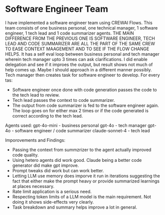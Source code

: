 # Software Engineer Team


I have implemented a software engineer team using CREWAI Flows. This team consists of 
one business personal, one technical manager, 1 software engineer, 1 tech lead and 1 code summarizer agents.
THE MAIN DIFFERENCE FROM THE PREVIOUS ONE IS SOFTWARE ENGINEER, TECH LEAD AND CODE SUMMARIZER ARE ALL THE PART 
OF THE SAME CREW TO EASE CONTEXT MAAGEMENT AND TO SEE IF THE FLOW CHANGE HELPS.
It has a self eval loop between business personal and tech manager wherein tech manager 
upto 3 times can ask clarifications.
I did enable delegation and see if it improes the output, but result shows not much of help comes up. Maybe I should approach in a different manner possibly.
Tech manager then creates task for software engineer to develop.
For every tas:
*   Software engineer once done with code generation passes the code to the tech lead to review.
*   Tech lead passes the context to code summarizer.
*   The output from code summarizer is fed to the software engineer again.
The loop goes on for either max 2 times or if the code generated is correct according to the tech lead. 

Agents used:
gpt-4o-mini     - business personal
gpt-4o          - tech manager
gpt-4o - software engineer / code summarizer
claude-sonnet-4 - tech lead


Imporovements and Findings:
*   Passing the context from summzrizer to the agent actually improved code quality.
*   Using hetero agents did work good. Claude being a better code generator did make gpt improve.
*   Prompt tweaks did work but can work better.
*   Letting LLM use memory does imporve it run in iterations suggesting the fact that either make the prompt heavy or provide summarized learnings at places necessary.
*   Rate limit application is a serious need.
*   Respecting token limits of a LLM model is the main requirement. Not doing it shows side-effects very clearly.
*   Task breakdown and summary helps improve a lot in general.
